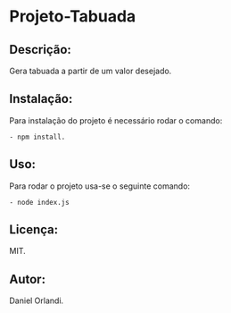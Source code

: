 # Projeto-Tabuada

## Descrição: 
Gera tabuada a partir de um valor desejado.

## Instalação:
Para instalação do projeto é necessário rodar o comando:
```
- npm install.
```
## Uso:
Para rodar o projeto usa-se o seguinte comando:
```
- node index.js
```
## Licença:
MIT.

## Autor:
Daniel Orlandi.
